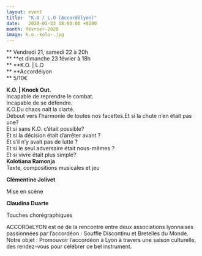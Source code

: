 ```yaml
---
layout: event
title:  "K.O / L.O (Accordélyon)"
date:   2020-02-23 18:00:00 +0200
month: février-2020
image: k.o.-kolo-.jpg
---
```


**
  Vendredi 21, samedi 22 à 20h  
** **et dimanche 23 février à 18h  
** **K.O. | L.O  
** **Accordélyon  
** 5/10€





<div>
  <strong>K.O. | Knock Out.</strong><br /> Incapable de reprendre le combat.<br /> Incapable de se défendre.<br /> K.O.Du chaos naît la clarté.<br /> Debout vers l’harmonie de toutes nos facettes.Et si la chute n’en était pas une?<br /> Et si sans K.O. c’était possible?<br /> Et si la décision était d’arrêter avant ?<br /> Et s’il n’y avait pas de lutte ?<br /> Et si le seul adversaire était nous-mêmes ?<br /> Et si vivre était plus simple?
</div>

<div>
  <strong>Kolotiana Ramonja</strong><br /> Texte, compositions musicales et jeu
</div>

**Clémentine Jolivet**

<div>
  Mise en scène
</div>

**Claudina Duarte**

<div>
  Touches chorégraphiques
</div>

ACCORDéLYON est né de la rencontre entre deux associations lyonnaises passionnées par l’accordéon : Souffle Discontinu et Bretelles du Monde. Notre objet : Promouvoir l’accordéon à Lyon à travers une saison culturelle, des rendez-vous pour célébrer ce bel instrument.